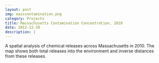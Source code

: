 ```yaml
---
layout: post
img: masscontamination.png
category: Projects
title: Massachusetts Contamination Concentration, 2010
date: 2012-12-20
description: |
---
```

A spatial analysis of chemical releases across Massachusetts in 2010. The map shows both total releases into the environment and inverse  distances from these releases.
